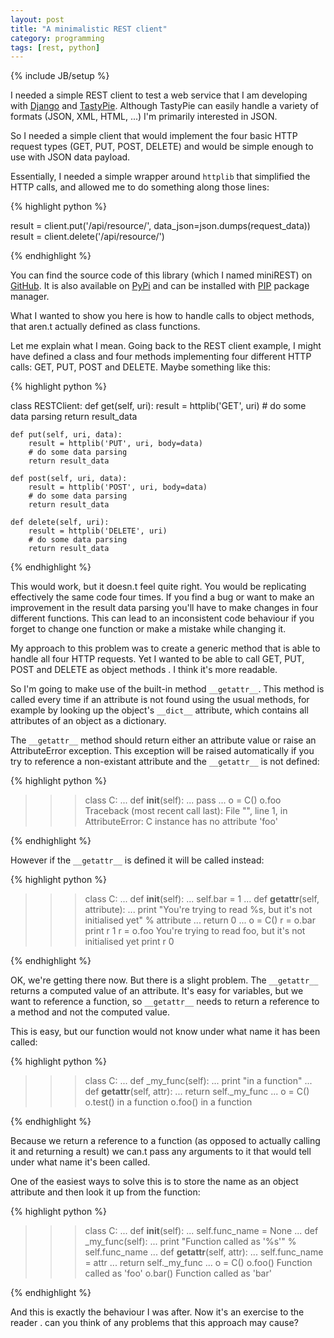 ```yaml
---
layout: post
title: "A minimalistic REST client"
category: programming
tags: [rest, python]
---
```

{% include JB/setup %}

I needed a simple REST client to test a web service that I am developing with [Django](http://www.djangoproject.com/) and [TastyPie](http://django-tastypie.readthedocs.org/). Although TastyPie can easily handle a variety of formats (JSON, XML, HTML, ...) I'm primarily interested in JSON.

So I needed a simple client that would implement the four basic HTTP request types (GET, PUT, POST, DELETE) and would be simple enough to use with JSON data payload.

Essentially, I needed a simple wrapper around `httplib` that simplified the HTTP calls, and allowed me to do something along those lines:

{% highlight python %}

result = client.put('/api/resource/', data_json=json.dumps(request_data))
result = client.delete('/api/resource/')

{% endhighlight %}

You can find the source code of this library (which I named miniREST) on [GitHub](https://github.com/rytis/miniREST/). It is also available on [PyPi](http://pypi.python.org/pypi/miniREST/) and can be installed with [PIP](http://pypi.python.org/pypi/pip) package manager.

What I wanted to show you here is how to handle calls to object methods, that aren.t actually defined as class functions.

Let me explain what I mean. Going back to the REST client example, I might have defined a class and four methods implementing four different HTTP calls: GET, PUT, POST and DELETE. Maybe something like this:

{% highlight python %}

class RESTClient:
    def get(self, uri):
        result = httplib('GET', uri)
        # do some data parsing
        return result_data
 
    def put(self, uri, data):
        result = httplib('PUT', uri, body=data)
        # do some data parsing
        return result_data
 
    def post(self, uri, data):
        result = httplib('POST', uri, body=data)
        # do some data parsing
        return result_data
 
    def delete(self, uri):
        result = httplib('DELETE', uri)
        # do some data parsing
        return result_data
 
{% endhighlight %}

This would work, but it doesn.t feel quite right. You would be replicating effectively the same code four times. If you find a bug or want to make an improvement in the result data parsing you'll have to make changes in four different functions. This can lead to an inconsistent code behaviour if you forget to change one function or make a mistake while changing it.

My approach to this problem was to create a generic method that is able to handle all four HTTP requests. Yet I wanted to be able to call GET, PUT, POST and DELETE as object methods . I think it's more readable.

So I'm going to make use of the built-in method `__getattr__`. This method is called every time if an attribute is not found using the usual methods, for example by looking up the object's `__dict__` attribute, which contains all attributes of an object as a dictionary.

The `__getattr__` method should return either an attribute value or raise an AttributeError exception. This exception will be raised automatically if you try to reference a non-existant attribute and the `__getattr__` is not defined:

{% highlight python %}

>>> class C:
...  def __init__(self):
...   pass
...
>>> o = C()
>>> o.foo
Traceback (most recent call last):
  File "", line 1, in
AttributeError: C instance has no attribute 'foo'

{% endhighlight %}

However if the `__getattr__` is defined it will be called instead:

{% highlight python %}

>>> class C:
...  def __init__(self):
...   self.bar = 1
...  def __getattr__(self, attribute):
...   print "You're trying to read %s, but it's not initialised yet" % attribute
...   return 0
...
>>> o = C()
>>> r = o.bar
>>> print r
1
>>> r = o.foo
You're trying to read foo, but it's not initialised yet
>>> print r
0

{% endhighlight %}

OK, we're getting there now. But there is a slight problem. The `__getattr__` returns a computed value of an attribute. It's easy for variables, but we want to reference a function, so `__getattr__` needs to return a reference to a method and not the computed value.

This is easy, but our function would not know under what name it has been called:

{% highlight python %}

>>> class C:
...  def _my_func(self):
...   print "in a function"
...  def __getattr__(self, attr):
...   return self._my_func
...
>>> o = C()
>>> o.test()
in a function
>>> o.foo()
in a function

{% endhighlight %}

Because we return a reference to a function (as opposed to actually calling it and returning a result) we can.t pass any arguments to it that would tell under what name it's been called.

One of the easiest ways to solve this is to store the name as an object attribute and then look it up from the function:

{% highlight python %}

>>> class C:
...  def __init__(self):
...   self.func_name = None
...  def _my_func(self):
...   print "Function called as '%s'" % self.func_name
...  def __getattr__(self, attr):
...   self.func_name = attr
...   return self._my_func
...
>>> o = C()
>>> o.foo()
Function called as 'foo'
>>> o.bar()
Function called as 'bar'

{% endhighlight %}

And this is exactly the behaviour I was after. Now it's an exercise to the reader . can you think of any problems that this approach may cause?


